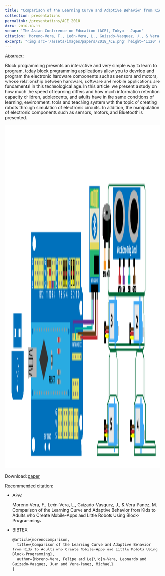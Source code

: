 ```yaml
---
title: "Comparison of the Learning Curve and Adaptive Behavior from Kids to Adults who Create Mobile-Apps and Little Robots Using Block-Programming"
collection: presentations
permalink: /presentations/ACE_2018
date: 2018-10-12
venue: 'The Asian Conference on Education (ACE), Tokyo - Japan'
citation: 'Moreno-Vera, F., León-Vera, L., Guizado-Vasquez, J., & Vera-Panez, M. Comparison of the Learning Curve and Adaptive Behavior from Kids to Adults who Create Mobile-Apps and Little Robots Using Block-Programming.'
excerpt: "<img src='/assets/images/papers/2018_ACE.png' height='1120' width='520'>"
---
```


Abstract:

Block programming presents an interactive and very simple way to learn to program, today block programming applications allow you to develop and program the electronic hardware components such as sensors and motors, whose relationship between hardware, software and mobile applications are fundamental in this technological age. In this article, we present a study on how much the speed of learning differs and how much information retention capacity children, adolescents, and adults have in the same conditions of learning, environment, tools and teaching system with the topic of creating robots through simulation of electronic circuits. In addition, the manipulation of electronic components such as sensors, motors, and Bluetooth is presented.

<img src='/assets/images/papers/2018_ACE.png' height='1120' width='520'>

Download: [paper](http://papers.iafor.org/wp-content/uploads/papers/ace2018/ACE2018_43312.pdf)

Recommended citation:

* APA:

  Moreno-Vera, F., León-Vera, L., Guizado-Vasquez, J., & Vera-Panez, M. Comparison of the Learning Curve and Adaptive Behavior from Kids to Adults who Create Mobile-Apps and Little Robots Using Block-Programming.

* BIBTEX:

      @article{morenocomparison,
        title={Comparison of the Learning Curve and Adaptive Behavior from Kids to Adults who Create Mobile-Apps and Little Robots Using Block-Programming},
        author={Moreno-Vera, Felipe and Le{\'o}n-Vera, Leonardo and Guizado-Vasquez, Juan and Vera-Panez, Michael}
      }
